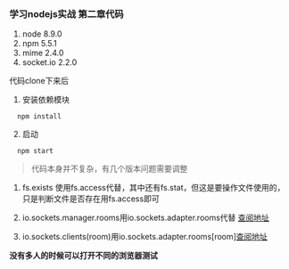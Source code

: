 ### 学习nodejs实战 第二章代码

1. node 8.9.0
2. npm 5.5.1
2. mime 2.4.0
3. socket.io 2.2.0

代码clone下来后
1. 安装依赖模块
```
  npm install
```
2. 启动
```
  npm start
```

> 代码本身并不复杂，有几个版本问题需要调整

1. fs.exists 使用fs.access代替，其中还有fs.stat，但这是要操作文件使用的，只是判断文件是否存在用fs.access即可
2. io.sockets.manager.rooms用io.sockets.adapter.rooms代替 [查阅地址](https://github.com/socketio/socket.io/issues/1884)

3. io.sockets.clients(room)用io.sockets.adapter.rooms[room][查阅地址](https://github.com/socketio/socket.io/issues/3137)

**没有多人的时候可以打开不同的浏览器测试**